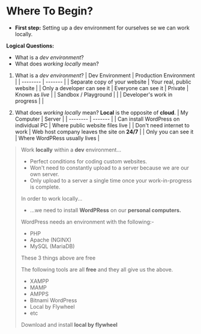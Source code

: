 # Where To Begin?
- **First step:** Setting up a dev environment for ourselves se we can work locally.

**Logical Questions:**
- What is a *dev environment*?
- What does *working locally* mean?

1. What is a *dev environment*?
| Dev Environment    | Production Environment |
| -------- | ------- |
| Separate copy of your website  | Your real, public website    |
| Only a developer can see it | Everyone can see it
| Private | Known as *live*     |
| Sandbox / Playground    |     |
| Developer's work in progress |       |

2. What does *working locally* mean?
**Local** is the opposite of **cloud**.
| My Computer    | Server |
| -------- | ------- |
| Can install WordPress on individual PC  | Where public website files live    |
| Don't need internet to work | Web host company leaves the site on **24/7**     |
| Only you can see it    | Where WordPRess usually lives    |

> Work **locally** within a **dev** environment...
>
> - Perfect conditions for coding custom websites.
> - Won't need to constantly upload to a server because we are our own server.
> - Only upload to a server a single time once your work-in-progress is complete.
>
> In order to work locally...
> - ...we need to install **WordPRess** on our **personal computers.**
> 
> WordPress needs an environment with the following:-
> - PHP
> - Apache (NGINX)
> - MySQL (MariaDB)
> 
> These 3 things above are free
> 
> The following tools are all **free** and they all give us the above.
>
> - XAMPP
> - MAMP
> - AMPPS
> - Bitnami WordPress
> - Local by Flywheel
> - etc
>
> Download and install **local by flywheel**

